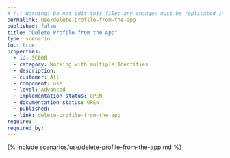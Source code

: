 ```yaml
---
# !!! Warning: Do not edit this file; any changes must be replicated in Excel !!!
permalink: use/delete-profile-from-the-app
published: false
title: "Delete Profile from the App"
type: scenario
toc: true
properties:
  - id: SC008
  - category: Working with multiple Identities
  - description:
  - customer: All
  - component: use
  - level: Advanced
  - implementation status: OPEN
  - documentation status: OPEN
  - published:
  - link: delete-profile-from-the-app
require:
required_by:
---
```


{% include scenarios/use/delete-profile-from-the-app.md %}
